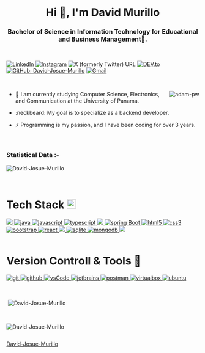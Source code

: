 <h1 align="center">Hi 👋, I'm David Murillo</h1>
<h3 align="center">Bachelor of Science in Information Technology for Educational and Business Management🌟.</h3>

<br>

<a href="https://linkedin.com/in/david-murillo-471a132a0/" target="_blank"><img src="https://img.shields.io/badge/LinkedIn-%230077B5.svg?&style=flat-square&logo=linkedin&logoColor=white" alt="LinkedIn"></a>
<a href="https://www.instagram.com/davidm_dev/" target="_blank"><img src="https://img.shields.io/badge/Instagram-%23E4405F.svg?&style=flat-square&logo=instagram&logoColor=white" alt="Instagram"></a>
![X (formerly Twitter) URL](https://img.shields.io/twitter/url?url=https%3A%2F%2Fx.com%2FdevdDavid507&style=social&label=devdDavid507&link=https%3A%2F%2Fx.com%2FdevdDavid507)
<a href="https://dev.to/david_murillo_08304ea0519" target="_blank"><img src="https://img.shields.io/badge/DEV-%230A0A0A.svg?&style=flat-square&logo=DEV.to&logoColor=white" alt="DEV.to"></a>
<a href="https://github.com/David-Josue-Murillo">![GitHub: David-Josue-Murillo](https://img.shields.io/github/followers/berkeli?label=follow&style=social)</a>
<a href="mailto:davidjosuemurillo23@gmail.com"><img img src="https://img.shields.io/badge/gmail-%23EA4335.svg?style=plastic&logo=gmail&logoColor=white" alt="Gmail"/></a>

<br>

<p><img align="right" src="https://github.com/Adam-pw/Adam-pw/blob/main/animation_500_kxa883sd.gif" alt="adam-pw" /></p>


- 🌱 I am currently studying Computer Science, Electronics, and Communication at the University of Panama.

- :neckbeard: My goal is to specialize as a backend developer.

- ⚡ Programming is my passion, and I have been coding for over 3 years.


<br>

<h3>Statistical Data :-</h3>
<p><img align="center"
    src="https://github-readme-stats.vercel.app/api/top-langs?username=David-Josue-Murillo&show_icons=true&locale=en&bg_color=0d1117&text_color=ffffff&layout=compact"
    alt="David-Josue-Murillo" 
    bg_color=#808080/>
</p>

<br>


# Tech Stack <img src = "https://media2.giphy.com/media/QssGEmpkyEOhBCb7e1/giphy.gif?cid=ecf05e47a0n3gi1bfqntqmob8g9aid1oyj2wr3ds3mg700bl&rid=giphy.gif" width = 24px> 

<a href="#" target="_blank">
    <img src="https://img.shields.io/badge/PHP-777BB4?style=for-the-badge&logo=php&logoColor=white">
</a>
<a href="https://www.java.com" target="_blank"> 
    <img src="https://img.shields.io/badge/JAVA-red?style=for-the-badge&logo=coffeescript&logoColor=white" 
      alt="java"/> 
  </a>
  <a href="https://developer.mozilla.org/en-US/docs/Web/JavaScript" target="_blank"> 
    <img src="https://img.shields.io/badge/Javascript-F7DF1E.svg?style=for-the-badge&logo=javascript&logoColor=black"
      alt="javascript"/> 
  </a>
  <a href="https://www.typescriptlang.org/" target="_blank"> 
    <img src="https://img.shields.io/badge/typescript-3178C6.svg?style=for-the-badge&logo=typescript&logoColor=white"
      alt="typescript"/>
  </a>
  <a href="#" target="_blank">
      <img src="https://img.shields.io/badge/Laravel-FF2D20?style=for-the-badge&logo=laravel&logoColor=white">
  </a>
  <a href="https://spring.io/" target="_blank"> 
    <img src="https://img.shields.io/badge/spring%20boot-6DB33F.svg?style=for-the-badge&logo=springboot&logoColor=white" alt="spring Boot" /> 
</a> 
  <a href="https://www.w3.org/html/" target="_blank"> 
    <img src="https://img.shields.io/badge/html-E34F26.svg?style=for-the-badge&logo=html5&logoColor=white"
      alt="html5"/> 
  </a>
  <a href="https://www.w3schools.com/css/" target="_blank">
    <img src="https://img.shields.io/badge/css-1572B6.svg?style=for-the-badge&logo=css3&logoColor=white"
      alt="css3"/>
  </a>
<a href="https://getbootstrap.com" target="_blank">
    <img src="https://img.shields.io/badge/bootstrap-7952B3.svg?style=for-the-badge&logo=bootstrap&logoColor=white" alt="bootstrap"/>
</a>
<a href="https://reactjs.org/" target="_blank"> 
    <img src="https://img.shields.io/badge/reactjs-61DAFB.svg?style=for-the-badge&logo=react&logoColor=black"
      alt="react"/> 
</a>
<a href="#" target="_blank">    
    <img src="https://img.shields.io/badge/MySQL-00000F?style=for-the-badge&logo=mysql&logoColor=white">
</a>
<a href="https://www.sqlite.org/" target="_blank"> 
    <img src="https://img.shields.io/badge/sqlite-003B57.svg?style=for-the-badge&logo=sqlite&logoColor=white"
      alt="sqlite"/> 
</a>
<a href="https://www.mongodb.com/" target="_blank"> 
    <img src="https://img.shields.io/badge/mongodb-47A248.svg?style=for-the-badge&logo=mongodb&logoColor=white"
      alt="mongodb"/> 
</a>
<a href="#" target="_blank">
    <img src="https://img.shields.io/badge/json-5E5C5C?style=for-the-badge&logo=json&logoColor=white">
</a>

<br>
<br>

# Version Controll & Tools 🧰
<a href="https://git-scm.com/" target="_blank">
    <img src="https://img.shields.io/badge/git-F05032.svg?style=for-the-badge&logo=git&logoColor=white"
      alt="git"/>
</a>
<a href="https://github.com/ELanza-48" target="_blank">
    <img src="https://img.shields.io/badge/github-181717.svg?style=for-the-badge&logo=github&logoColor=white" alt="github" />
</a>
<a href="https://code.visualstudio.com/" target="_blank">
    <img src="https://img.shields.io/badge/vscode-007ACC.svg?style=for-the-badge&logo=visualstudiocode&logoColor=white" alt="vsCode"/> 
  </a>
  <a href="https://www.jetbrains.com/" target="_blank">
    <img src="https://img.shields.io/badge/jetbrains%20IDE-000000.svg?style=for-the-badge&logo=jetbrains&logoColor=white" alt="jetbrains" />
  </a>
  <a href="https://postman.com" target="_blank"> 
    <img src="https://img.shields.io/badge/postman-FF6C37.svg?style=for-the-badge&logo=postman&logoColor=white" alt="postman"/>
  </a>
  <a href="https://www.virtualbox.org/" target="_blank">
    <img src="https://img.shields.io/badge/virtualbox-183A61.svg?style=for-the-badge&logo=virtualbox&logoColor=white"
      alt="virtualbox"/>
  </a>
  <a href="https://ubuntu.com/" target="_blank"> 
    <img src="https://img.shields.io/badge/ubuntu-E95420.svg?style=for-the-badge&logo=ubuntu&logoColor=white" alt="ubuntu"/>
  </a>

  <br>
<br>
<br>
  

<p>&nbsp;<img align="center" src="https://github-readme-stats.vercel.app/api?username=David-Josue-Murillo&show_icons=true&locale=en&bg_color=0d1117&text_color=ffffff&repo=graduadosup-api"
    alt="David-Josue-Murillo" /></p>

<br>

<p><img align="center" src="https://github-readme-streak-stats.herokuapp.com/?user=David-Josue-Murillo&theme=dark&background=0d1117&date_format=M%20j%5B%2C%20Y%5D" alt="David-Josue-Murillo" /></p>
      
<p align="left"> <a href="https://twitter.com/" target="blank"><img
      src="https://img.shields.io/twitter/follow/?logo=twitter&style=for-the-badge" alt="" /></a> </p>

[David-Josue-Murillo](https://github.com/David-Josue-Murillo)

